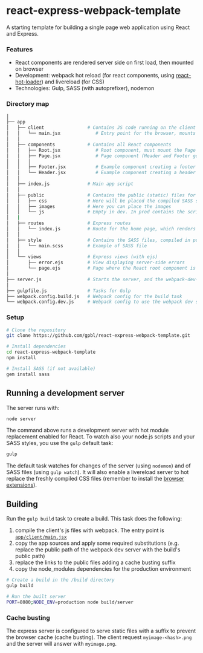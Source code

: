 # react-express-webpack-template

A starting template for building a single page web application using React and Express. 

### Features 

* React components are rendered server side on first load, then mounted on browser
* Development: webpack hot reload (for react components, using [react-hot-loader](https://github.com/gaearon/react-hot-loader)) and livereload (for CSS)
* Technologies: Gulp, SASS (with autoprefixer), nodemon

### Directory map

```bash
│
├── app
│   ├── client                # Contains JS code running on the client
│   │   └── main.jsx             # Entry point for the browser, mounts the root component on DOM ready
│   │
│   ├── components            # Contains all React components
│   │   ├── Root.jsx             # Root component, must mount the Page component 
│   │   ├── Page.jsx             # Page component (Header and Footer go here)
│   │   │
│   │   ├── Footer.jsx           # Example component creating a footer
│   │   └── Header.jsx           # Example component creating a header
│   │
│   ├── index.js              # Main app script 
│   │ 
│   ├── public                # Contains the public (static) files for the client. They will be cache-busted.
│   │   ├── css               # Here will be placed the compiled SASS styles
│   │   ├── images            # Here you can place the images   
│   │   └── js                # Empty in dev. In prod contains the scripts compiled with webpack
│   | 
│   ├── routes                # Express routes
│   │   └── index.js          # Route for the home page, which renders views/page.ejs 
│   │ 
│   ├── style                 # Contains the SASS files, compiled in public/css with grunt
│   │   └── main.scss         # Example of SASS file
│   │ 
│   └── views                 # Express views (with ejs)
│       ├── error.ejs         # View displaying server-side errors
│       └── page.ejs          # Page where the React root component is mounted server-side
│
├── server.js                 # Starts the server, and the webpack-dev-server on development
│
├── gulpfile.js               # Tasks for Gulp
├── webpack.config.build.js   # Webpack config for the build task
└── webpack.config.dev.js     # Webpack config to use the webpack dev server

```

### Setup

```bash
# Clone the repository
git clone https://github.com/gpbl/react-express-webpack-template.git

# Install dependencies
cd react-express-webpack-template
npm install

# Install SASS (if not available)
gem install sass
```

## Running a development server

The server runs with: 

```bash
node server
```

The command above runs a development server with hot module replacement enabled for React. To watch also your node.js scripts and your SASS styles, you use the `gulp` default task:

```bash
gulp
```

The default task watches for changes of the server (using `nodemon`) and of SASS files (using `gulp watch`).
It will also enable a livereload server to hot replace the freshly compiled CSS files (remember to install the [browser extensions](http://feedback.livereload.com/knowledgebase/articles/86242-how-do-i-install-and-use-the-browser-extensions)).

## Building

Run the `gulp build` task to create a build. This task does the following:

1. compile the client's js files with webpack. The entry point is [`app/client/main.jsx`](app/client/main.jsx)
2. copy the app sources and apply some required substitutions (e.g. replace the public path of the webpack dev server with the build's public path)
3. replace the links to the public files adding a cache busting suffix
4. copy the node_modules dependencies for the production environment

```bash
# Create a build in the /build directory
gulp build

# Run the built server
PORT=8080;NODE_ENV=production node build/server
```

### Cache busting

The express server is configured to serve static files with a suffix to prevent the browser cache (cache busting). The client request `myimage-<hash>.png` and the server will answer with `myimage.png`.

